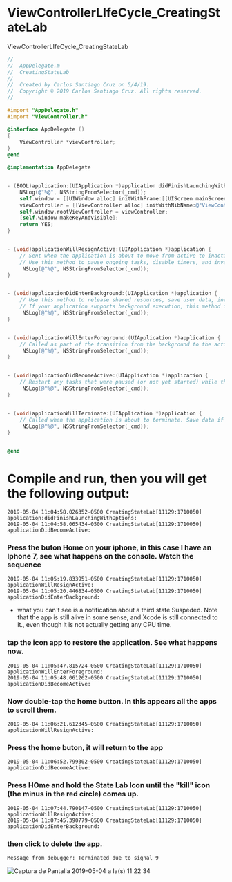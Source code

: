 # ViewControllerLIfeCycle_CreatingStateLab
ViewControllerLIfeCycle_CreatingStateLab

``` objective-c
//
//  AppDelegate.m
//  CreatingStateLab
//
//  Created by Carlos Santiago Cruz on 5/4/19.
//  Copyright © 2019 Carlos Santiago Cruz. All rights reserved.
//

#import "AppDelegate.h"
#import "ViewController.h"

@interface AppDelegate ()
{
    ViewController *viewController;
}
@end

@implementation AppDelegate


- (BOOL)application:(UIApplication *)application didFinishLaunchingWithOptions:(NSDictionary *)launchOptions {
    NSLog(@"%@", NSStringFromSelector(_cmd));
    self.window = [[UIWindow alloc] initWithFrame:[[UIScreen mainScreen] bounds]];
    viewController = [[ViewController alloc] initWithNibName:@"ViewController" bundle:nil];
    self.window.rootViewController = viewController;
    [self.window makeKeyAndVisible];
    return YES;
}


- (void)applicationWillResignActive:(UIApplication *)application {
    // Sent when the application is about to move from active to inactive state. This can occur for certain types of temporary interruptions (such as an incoming phone call or SMS message) or when the user quits the application and it begins the transition to the background state.
    // Use this method to pause ongoing tasks, disable timers, and invalidate graphics rendering callbacks. Games should use this method to pause the game.
     NSLog(@"%@", NSStringFromSelector(_cmd));
}


- (void)applicationDidEnterBackground:(UIApplication *)application {
    // Use this method to release shared resources, save user data, invalidate timers, and store enough application state information to restore your application to its current state in case it is terminated later.
    // If your application supports background execution, this method is called instead of applicationWillTerminate: when the user quits.
     NSLog(@"%@", NSStringFromSelector(_cmd));
}


- (void)applicationWillEnterForeground:(UIApplication *)application {
    // Called as part of the transition from the background to the active state; here you can undo many of the changes made on entering the background.
     NSLog(@"%@", NSStringFromSelector(_cmd));
}


- (void)applicationDidBecomeActive:(UIApplication *)application {
    // Restart any tasks that were paused (or not yet started) while the application was inactive. If the application was previously in the background, optionally refresh the user interface.
     NSLog(@"%@", NSStringFromSelector(_cmd));
}


- (void)applicationWillTerminate:(UIApplication *)application {
    // Called when the application is about to terminate. Save data if appropriate. See also applicationDidEnterBackground:.
     NSLog(@"%@", NSStringFromSelector(_cmd));
}


@end
```

# Compile and run, then you will get the following output:

``` console
2019-05-04 11:04:58.026352-0500 CreatingStateLab[11129:1710050] application:didFinishLaunchingWithOptions:
2019-05-04 11:04:58.065434-0500 CreatingStateLab[11129:1710050] applicationDidBecomeActive:
```

### Press the buton Home on your iphone, in this case I have an Iphone 7, see what happens on the console. Watch the sequence

``` console
2019-05-04 11:05:19.833951-0500 CreatingStateLab[11129:1710050] applicationWillResignActive:
2019-05-04 11:05:20.446834-0500 CreatingStateLab[11129:1710050] applicationDidEnterBackground:
```

- what you can´t see is a notification about a third state Suspeded. Note that the app is still alive in some sense, and Xcode is still connected to it., even though it is not actually getting any CPU time.

### tap the icon app to restore the application. See what happens now.

``` console 
2019-05-04 11:05:47.815724-0500 CreatingStateLab[11129:1710050] applicationWillEnterForeground:
2019-05-04 11:05:48.061262-0500 CreatingStateLab[11129:1710050] applicationDidBecomeActive:
```

### Now double-tap the home button. In this appears all the apps to scroll them.

``` console
2019-05-04 11:06:21.612345-0500 CreatingStateLab[11129:1710050] applicationWillResignActive:
```

### Press the home buton, it will return to the app

``` console
2019-05-04 11:06:52.799302-0500 CreatingStateLab[11129:1710050] applicationDidBecomeActive:
```

### Press HOme and hold the State Lab Icon until the "kill" icon (the minus in the red circle) comes up.

``` console
2019-05-04 11:07:44.790147-0500 CreatingStateLab[11129:1710050] applicationWillResignActive:
2019-05-04 11:07:45.390779-0500 CreatingStateLab[11129:1710050] applicationDidEnterBackground:

```
### then click to delete the app.
``` console
Message from debugger: Terminated due to signal 9
```

![Captura de Pantalla 2019-05-04 a la(s) 11 22 34](https://user-images.githubusercontent.com/24994818/57181897-90608c00-6e56-11e9-857e-52e6132ed3a0.png)


